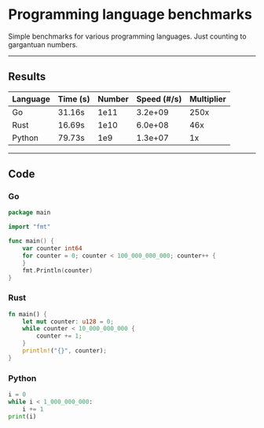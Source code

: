 # Programming language benchmarks

Simple benchmarks for various programming languages. Just counting to gargantuan numbers.

---

## Results

| Language | Time (s) | Number | Speed (#/s) | Multiplier |
| -------- | -------- | ------ | ----------- | ---------- |
| Go       | 31.16s   | 1e11   | 3.2e+09     | 250x       |
| Rust     | 16.69s   | 1e10   | 6.0e+08     | 46x        |
| Python   | 79.73s   | 1e9    | 1.3e+07     | 1x         |

---

## Code

### Go

```go
package main

import "fmt"

func main() {
	var counter int64
	for counter = 0; counter < 100_000_000_000; counter++ {
	}
	fmt.Println(counter)
}
```

### Rust

```rust
fn main() {
    let mut counter: u128 = 0;
    while counter < 10_000_000_000 {
        counter += 1;
    }
    println!("{}", counter);
}

```

### Python

```python
i = 0
while i < 1_000_000_000:
    i += 1
print(i)
```
